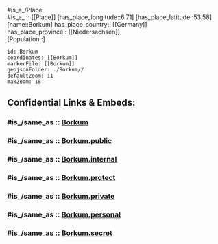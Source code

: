 ﻿---
confidential: public
isDeleted: false
location:
- 53.58
- 6.71
mapmarker: city
mapzoom:
- 7
- 12
SpocWebEntityId: 29283
tags:
- geo/City
type: City
---

#is_a_/Place  
#is_a_ :: [[Place]] 
[has_place_longitude::6.71] 
[has_place_latitude::53.58] 
[name::Borkum] 
has_place_country:: [[Germany]]  
has_place_province:: [[Niedersachsen]]  
[Population::] 



```leaflet
id: Borkum
coordinates: [[Borkum]] 
markerFile: [[Borkum]] 
geojsonFolder: ./Borkum//
defaultZoom: 11 
maxZoom: 18
```


## Confidential Links & Embeds: 

### #is_/same_as :: [Borkum](/_Standards/Earth/Continent/Europe/Europe~Central/Germany/Germany~West/Niedersachsen/counties~Niedersachsen/Leer/cities~Leer/Borkum.md) 

### #is_/same_as :: [Borkum.public](/_public/Earth/Continent/Europe/Europe~Central/Germany/Germany~West/Niedersachsen/counties~Niedersachsen/Leer/cities~Leer/Borkum.public.md) 

### #is_/same_as :: [Borkum.internal](/_internal/Earth/Continent/Europe/Europe~Central/Germany/Germany~West/Niedersachsen/counties~Niedersachsen/Leer/cities~Leer/Borkum.internal.md) 

### #is_/same_as :: [Borkum.protect](/_protect/Earth/Continent/Europe/Europe~Central/Germany/Germany~West/Niedersachsen/counties~Niedersachsen/Leer/cities~Leer/Borkum.protect.md) 

### #is_/same_as :: [Borkum.private](/_private/Earth/Continent/Europe/Europe~Central/Germany/Germany~West/Niedersachsen/counties~Niedersachsen/Leer/cities~Leer/Borkum.private.md) 

### #is_/same_as :: [Borkum.personal](/_personal/Earth/Continent/Europe/Europe~Central/Germany/Germany~West/Niedersachsen/counties~Niedersachsen/Leer/cities~Leer/Borkum.personal.md) 

### #is_/same_as :: [Borkum.secret](/_secret/Earth/Continent/Europe/Europe~Central/Germany/Germany~West/Niedersachsen/counties~Niedersachsen/Leer/cities~Leer/Borkum.secret.md)

